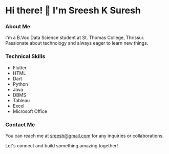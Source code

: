 # Hi there! 👋 I'm Sreesh K Suresh

### About Me
I'm a B.Voc Data Science student at St. Thomas College, Thrissur. Passionate about technology and always eager to learn new things.

### Technical Skills
- Flutter
- HTML
- Dart
- Python
- Java
- DBMS
- Tableau
- Excel
- Microsoft Office

### Contact Me
You can reach me at [sreesh@gmail.com](mailto:sreeshksureshh@gmail.com) for any inquiries or collaborations.

Let's connect and build something amazing together!
